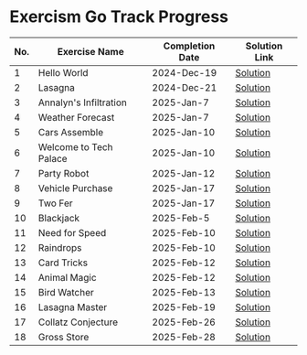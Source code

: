 # Exercism Go Track Progress

| No. | Exercise Name          | Completion Date | Solution Link                                                     |
| --- | ---------------------- | --------------- | ----------------------------------------------------------------- |
| 1   | Hello World            | 2024-Dec-19     | [Solution](./go/hello-world/hello_world.go)                       |
| 2   | Lasagna                | 2024-Dec-21     | [Solution](./go/lasagna/lasagna.go)                               |
| 3   | Annalyn's Infiltration | 2025-Jan-7      | [Solution](./go/annalyns-infiltration/annalyns_infiltration.go)   |
| 4   | Weather Forecast       | 2025-Jan-7      | [Solution](./go/weather-forecast/weather_forecast.go)             |
| 5   | Cars Assemble          | 2025-Jan-10     | [Solution](./go/cars-assemble/cars_assemble.go)                   |
| 6   | Welcome to Tech Palace | 2025-Jan-10     | [Solution](./go/welcome-to-tech-palace/welcome_to_tech_palace.go) |
| 7   | Party Robot            | 2025-Jan-12     | [Solution](./go/party-robot/party_robot.go)                       |
| 8   | Vehicle Purchase       | 2025-Jan-17     | [Solution](./go/vehicle-purchase/vehicle_purchase.go)             |
| 9   | Two Fer                | 2025-Jan-17     | [Solution](./go/two-fer/two_fer.go)                               |
| 10  | Blackjack              | 2025-Feb-5      | [Solution](./go/blackjack/blackjack.go)                           |
| 11  | Need for Speed         | 2025-Feb-10     | [Solution](./go/need-for-speed/need_for_speed.go)                 |
| 12  | Raindrops              | 2025-Feb-10     | [Solution](./go/raindrops/raindrops.go)                           |
| 13  | Card Tricks            | 2025-Feb-12     | [Solution](./go/card-tricks/card_tricks.go)                       |
| 14  | Animal Magic           | 2025-Feb-12     | [Solution](./go/animal-magic/animal_magic.go)                     |
| 15  | Bird Watcher           | 2025-Feb-13     | [Solution](./go/bird-watcher/bird_watcher.go)                     |
| 16  | Lasagna Master         | 2025-Feb-19     | [Solution](./go/lasagna-master/lasagna_master.go)                 |
| 17  | Collatz Conjecture     | 2025-Feb-26     | [Solution](./go/collatz-conjecture/collatz_conjecture.go)         |
| 18 | Gross Store             | 2025-Feb-28     | [Solution](./go/gross-store/gross_store.go)           			 |